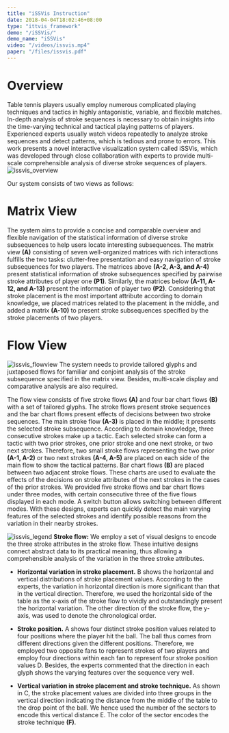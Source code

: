 ```yaml
---
title: "iSSVis Instruction"
date: 2018-04-04T18:02:46+08:00
type: "ittvis_framework"
demo: "/iSSVis/"
demo_name: "iSSVis"
video: "/videos/issvis.mp4"
paper: "/files/issvis.pdf"
---
```

# Overview
Table tennis players usually employ numerous complicated playing techniques and tactics in highly antagonistic, variable, and flexible matches. In-depth analysis of stroke sequences is necessary to obtain insights into the time-varying technical and tactical playing patterns of players. Experienced experts usually watch videos repeatedly to analyze stroke sequences and detect patterns, which is tedious and prone to errors. This work presents a novel interactive visualization system called iSSVis, which was developed through close collaboration with experts to provide multi-scale comprehensible analysis of diverse stroke sequences of players.
![issvis_overview](/images/ittvis_framework/issvis_overview.png)

Our system consists of two views as follows:

# Matrix View
The system aims to provide a concise and comparable overview and flexible navigation of the statistical information of diverse stroke subsequences to help users locate interesting subsequences.
The matrix view **(A)** consisting of seven well-organized matrices with rich interactions fulfills the two tasks: clutter-free presentation and easy navigation of stroke subsequences for two players. The matrices above **(A-2, A-3, and A-4)** present statistical information of stroke subsequences specified by pairwise stroke attributes of player one **(P1)**. Similarly, the matrices below **(A-11, A-12, and A-13)** present the information of player two **(P2)**. Considering that stroke placement is the most important attribute according to domain knowledge, we placed matrices related to the placement in the middle, and added a matrix **(A-10)** to present stroke subsequences specified by the stroke placements of two players.

# Flow View
![issvis_flowview](/images/ittvis_framework/issvis_flowview.png)
The system needs to provide tailored glyphs and juxtaposed flows for familiar and conjoint analysis of the stroke subsequence specified in the matrix view. Besides, multi-scale display and comparative analysis are also required.

The flow view consists of five stroke flows **(A)** and four bar chart flows **(B)** with a set of tailored glyphs. The stroke flows present stroke sequences and the bar chart flows present effects of decisions between two stroke sequences. The main stroke flow **(A-3)** is placed in the middle; it presents the selected stroke subsequence. According to domain knowledge, three consecutive strokes make up a tactic. Each selected stroke can form a tactic with two prior strokes, one prior stroke and one next stroke, or two next strokes. Therefore, two small stroke flows representing the two prior **(A-1, A-2)** or two next strokes **(A-4, A-5)** are placed on each side of the main flow to show the tactical patterns. Bar chart flows **(B)** are placed between two adjacent stroke flows. These charts are used to evaluate the effects of the decisions on stroke attributes of the next strokes in the cases of the prior strokes. We provided five stroke flows and bar chart flows under three modes, with certain consecutive three of the five flows displayed in each mode. A switch button allows switching between different modes. With these designs, experts can quickly detect the main varying features of the selected strokes and identify possible reasons from the variation in their nearby strokes.

![issvis_legend](/images/ittvis_framework/issvis_legend.png)
**Stroke flow:**
We employ a set of visual designs to encode the three stroke attributes in the stroke flow. These intuitive designs connect abstract data to its practical meaning, thus allowing a comprehensible analysis of the variation in the three stroke attributes.

- **Horizontal variation in stroke placement.** B shows the horizontal and vertical distributions of stroke placement values. According to the experts, the variation in horizontal direction is more significant than that in the vertical direction. Therefore, we used the horizontal side of the table as the x-axis of the stroke flow to vividly and outstandingly present the horizontal variation. The other direction of the stroke flow, the y-axis, was used to denote the chronological order.

- **Stroke position.** A shows four distinct stroke position values related to four positions where the player hit the ball. The ball thus comes from different directions given the different positions. Therefore, we employed two opposite fans to represent strokes of two players and employ four directions within each fan to represent four stroke position values D. Besides, the experts commented that the direction in each glyph shows the varying features over the sequence very well.  

- **Vertical variation in stroke placement and stroke technique.** As shown in C, the stroke placement values are divided into three groups in the vertical direction indicating the distance from the middle of the table to the drop point of the ball. We hence used the number of the sectors to encode this vertical distance E. The color of the sector encodes the stroke technique **(F)**.
